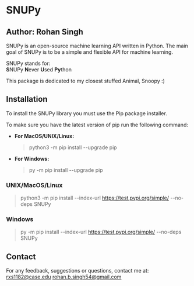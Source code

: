 # SNUPy
## Author: Rohan Singh
SNUPy is an open-source machine learning API written in Python. The main goal of SNUPy is to be a simple and flexible API for machine learning.  

SNUPy stands for:  
**S**NUPy **N**ever **U**sed **Py**thon

This package is dedicated to my closest stuffed Animal, Snoopy :)

## Installation
To install the SNUPy library you must use the Pip package installer.  

To make sure you have the latest version of pip run the following command:  
  - **For MacOS/UNIX/Linux:**  
    > python3 -m pip install --upgrade pip  
  - **For Windows:**  
    > py -m pip install --upgrade pip

### UNIX/MacOS/Linux
  > python3 -m pip install --index-url https://test.pypi.org/simple/ --no-deps SNUPy

### Windows
  > py -m pip install --index-url https://test.pypi.org/simple/ --no-deps SNUPy
  
## Contact
For any feedback, suggestions or questions, contact me at:  
rxs1182@case.edu
rohan.b.singh54@gmail.com
